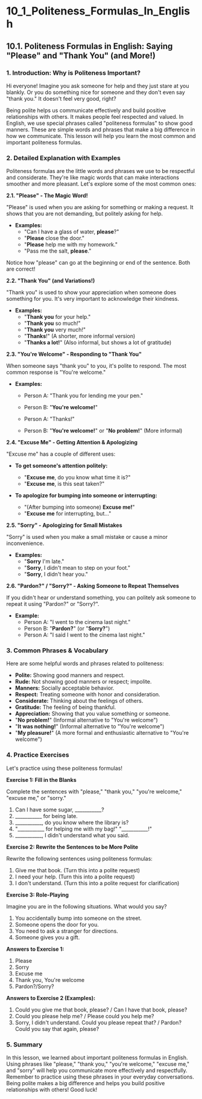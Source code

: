 # 10_1_Politeness_Formulas_In_English

## 10.1. Politeness Formulas in English: Saying "Please" and "Thank You" (and More!)

### 1. Introduction: Why is Politeness Important?

Hi everyone! Imagine you ask someone for help and they just stare at you blankly. Or you do something nice for someone and they don't even say "thank you." It doesn't feel very good, right?

Being polite helps us communicate effectively and build positive relationships with others. It makes people feel respected and valued. In English, we use special phrases called "politeness formulas" to show good manners. These are simple words and phrases that make a big difference in how we communicate. This lesson will help you learn the most common and important politeness formulas.

### 2. Detailed Explanation with Examples

Politeness formulas are the little words and phrases we use to be respectful and considerate. They're like magic words that can make interactions smoother and more pleasant. Let's explore some of the most common ones:

**2.1. "Please" - The Magic Word!**

"Please" is used when you are asking for something or making a request. It shows that you are not demanding, but politely asking for help.

*   **Examples:**
    *   "Can I have a glass of water, **please**?"
    *   "**Please** close the door."
    *   "**Please** help me with my homework."
    *   "Pass me the salt, **please**."

Notice how "please" can go at the beginning or end of the sentence. Both are correct!

**2.2. "Thank You" (and Variations!)**

"Thank you" is used to show your appreciation when someone does something for you. It's very important to acknowledge their kindness.

*   **Examples:**
    *   "**Thank you** for your help."
    *   "**Thank you** so much!"
    *   "**Thank you** very much!"
    *   "**Thanks**!" (A shorter, more informal version)
    *   "**Thanks a lot!**" (Also informal, but shows a lot of gratitude)

**2.3. "You're Welcome" - Responding to "Thank You"**

When someone says "thank you" to you, it's polite to respond. The most common response is "You're welcome."

*   **Examples:**
    *   Person A: "Thank you for lending me your pen."
    *   Person B: "**You're welcome!**"

    *   Person A: "Thanks!"
    *   Person B: "**You're welcome!**" or "**No problem!**" (More informal)

**2.4. "Excuse Me" - Getting Attention & Apologizing**

"Excuse me" has a couple of different uses:

*   **To get someone's attention politely:**
    *   "**Excuse me**, do you know what time it is?"
    *   "**Excuse me**, is this seat taken?"

*   **To apologize for bumping into someone or interrupting:**
    *   "(After bumping into someone) **Excuse me!**"
    *   "**Excuse me** for interrupting, but..."

**2.5. "Sorry" - Apologizing for Small Mistakes**

"Sorry" is used when you make a small mistake or cause a minor inconvenience.

*   **Examples:**
    *   "**Sorry** I'm late."
    *   "**Sorry**, I didn't mean to step on your foot."
    *   "**Sorry**, I didn't hear you."

**2.6. "Pardon?" / "Sorry?" - Asking Someone to Repeat Themselves**

If you didn't hear or understand something, you can politely ask someone to repeat it using "Pardon?" or "Sorry?".

*   **Example:**
    *   Person A: "I went to the cinema last night."
    *   Person B: "**Pardon?**" (or "**Sorry?**")
    *   Person A: "I said I went to the cinema last night."

### 3. Common Phrases & Vocabulary

Here are some helpful words and phrases related to politeness:

*   **Polite:** Showing good manners and respect.
*   **Rude:** Not showing good manners or respect; impolite.
*   **Manners:** Socially acceptable behavior.
*   **Respect:** Treating someone with honor and consideration.
*   **Considerate:** Thinking about the feelings of others.
*   **Gratitude:** The feeling of being thankful.
*   **Appreciation:** Showing that you value something or someone.
*   "**No problem!**" (Informal alternative to "You're welcome")
*   "**It was nothing!**" (Informal alternative to "You're welcome")
*   "**My pleasure!**" (A more formal and enthusiastic alternative to "You're welcome")

### 4. Practice Exercises

Let's practice using these politeness formulas!

**Exercise 1: Fill in the Blanks**

Complete the sentences with "please," "thank you," "you're welcome," "excuse me," or "sorry."

1.  Can I have some sugar, ___________?
2.  ___________ for being late.
3.  ___________, do you know where the library is?
4.  "___________ for helping me with my bag!" "___________!"
5.  ___________, I didn't understand what you said.

**Exercise 2: Rewrite the Sentences to be More Polite**

Rewrite the following sentences using politeness formulas:

1.  Give me that book.  (Turn this into a polite request)
2.  I need your help. (Turn this into a polite request)
3.  I don't understand. (Turn this into a polite request for clarification)

**Exercise 3: Role-Playing**

Imagine you are in the following situations. What would you say?

1.  You accidentally bump into someone on the street.
2.  Someone opens the door for you.
3.  You need to ask a stranger for directions.
4.  Someone gives you a gift.

**Answers to Exercise 1:**

1.  Please
2.  Sorry
3.  Excuse me
4.  Thank you, You're welcome
5.  Pardon?/Sorry?

**Answers to Exercise 2 (Examples):**

1.  Could you give me that book, please? / Can I have that book, please?
2.  Could you please help me? / Please could you help me?
3.  Sorry, I didn't understand. Could you please repeat that? / Pardon? Could you say that again, please?

### 5. Summary

In this lesson, we learned about important politeness formulas in English. Using phrases like "please," "thank you," "you're welcome," "excuse me," and "sorry" will help you communicate more effectively and respectfully. Remember to practice using these phrases in your everyday conversations. Being polite makes a big difference and helps you build positive relationships with others! Good luck!
